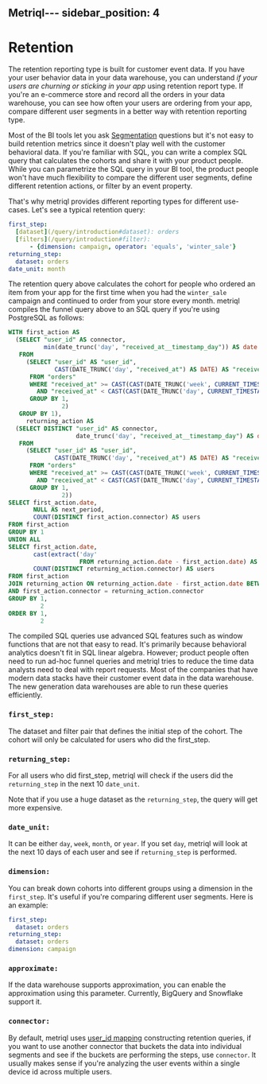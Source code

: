 Metriql---
sidebar_position: 4
---

# Retention

The retention reporting type is built for customer event data. If you have your user behavior data in your data warehouse, you can understand *if your users are churning or sticking in your app* using retention report type. If you're an e-commerce store and record all the orders in your data warehouse, you can see how often your users are ordering from your app, compare different user segments in a better way with retention reporting type. 

Most of the BI tools let you ask [Segmentation](/query/segmentation) questions but it's not easy to build retention metrics since it doesn't play well with the customer behavioral data. If you're familiar with SQL, you can write a complex SQL query that calculates the cohorts and share it with your product people. While you can parametrize the SQL query in your BI tool, the product people won't have much flexibility to compare the different user segments, define different retention actions, or filter by an event property.

That's why metriql provides different reporting types for different use-cases. Let's see a typical retention query:

```yml
first_step:
  [dataset](/query/introduction#dataset): orders
  [filters](/query/introduction#filter): 
      - {dimension: campaign, operator: 'equals', 'winter_sale'}
returning_step:
  dataset: orders
date_unit: month
```

The retention query above calculates the cohort for people who ordered an item from your app for the first time when you had the `winter_sale` campaign and continued to order from your store every month. metriql compiles the funnel query above to an SQL query if you're using PostgreSQL as follows:

<Collapsible header="Click to see SQL">

```sql 
WITH first_action AS
  (SELECT "user_id" AS connector,
          min(date_trunc('day', "received_at__timestamp_day")) AS date
   FROM
     (SELECT "user_id" AS "user_id",
             CAST(DATE_TRUNC('day', "received_at") AS DATE) AS "received_at__timestamp_day"
      FROM "orders"
      WHERE "received_at" >= CAST(CAST(DATE_TRUNC('week', CURRENT_TIMESTAMP) AS DATE) + INTERVAL '-2 WEEK' AS TIMESTAMP)
        AND "received_at" < CAST(CAST(DATE_TRUNC('day', CURRENT_TIMESTAMP) AS DATE) + INTERVAL '1 DAY' AS TIMESTAMP)
      GROUP BY 1,
               2)
   GROUP BY 1),
     returning_action AS
  (SELECT DISTINCT "user_id" AS connector,
                   date_trunc('day', "received_at__timestamp_day") AS date
   FROM
     (SELECT "user_id" AS "user_id",
             CAST(DATE_TRUNC('day', "received_at") AS DATE) AS "received_at__timestamp_day"
      FROM "orders" 
      WHERE "received_at" >= CAST(CAST(DATE_TRUNC('week', CURRENT_TIMESTAMP) AS DATE) + INTERVAL '-2 WEEK' AS TIMESTAMP)
        AND "received_at" < CAST(CAST(DATE_TRUNC('day', CURRENT_TIMESTAMP) AS DATE) + INTERVAL '1 DAY' AS TIMESTAMP)
      GROUP BY 1,
               2))
SELECT first_action.date,
       NULL AS next_period,
       COUNT(DISTINCT first_action.connector) AS users
FROM first_action
GROUP BY 1
UNION ALL
SELECT first_action.date,
       cast(extract('day'
                    FROM returning_action.date - first_action.date) AS integer),
       COUNT(DISTINCT returning_action.connector) AS users
FROM first_action
JOIN returning_action ON returning_action.date - first_action.date BETWEEN '0 month'::interval AND '10 month'::interval
AND first_action.connector = returning_action.connector
GROUP BY 1,
         2
ORDER BY 1,
         2
```

</Collapsible>

The compiled SQL queries use advanced SQL features such as window functions that are not that easy to read. It's primarily because behavioral analytics doesn't fit in SQL linear algebra. However; product people often need to run ad-hoc funnel queries and metriql tries to reduce the time data analysts need to deal with report requests. Most of the companies that have modern data stacks have their customer event data in the data warehouse.  The new generation data warehouses are able to run these queries efficiently.

### `first_step:`

The dataset and filter pair that defines the initial step of the cohort. The cohort will only be calculated for users who did the first_step.

### `returning_step:`

For all users who did first_step, metriql will check if the users did the `returning_step` in the next 10 `date_unit`.

Note that if you use a huge dataset as the `returning_step`, the query will get more expensive.

### `date_unit:`

It can be either `day`, `week`, `month`, or `year`. If you set `day`, metriql will look at the next 10 days of each user and see if `returning_step` is performed. 

### `dimension:`

You can break down cohorts into different groups using a dimension in the `first_step`. It's useful if you're comparing different user segments. Here is an example:

```yml
first_step:
  dataset: orders
returning_step:
  dataset: orders
dimension: campaign
```

### `approximate:`

If the data warehouse supports approximation, you can enable the approximation using this parameter. Currently, BigQuery and Snowflake support it.

### `connector:`

By default, metriql uses [user_id mapping](/reference/mapping#user_id) constructing retention queries, if you want to use another connector that buckets the data into individual segments and see if the buckets are performing the steps, use `connector`. It usually makes sense if you're analyzing the user events within a single device id across multiple users.
